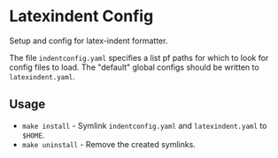 # Latexindent Config
Setup and config for latex-indent formatter.

The file `indentconfig.yaml` specifies a list pf paths for which to look for config files to load.
The "default" global configs should be written to `latexindent.yaml`.

## Usage

* `make install` - Symlink `indentconfig.yaml` and `latexindent.yaml` to `$HOME`.
* `make uninstall` - Remove the created symlinks.




